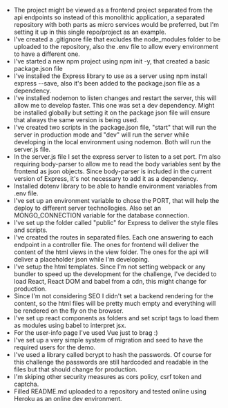 - The project might be viewed as a frontend project separated from the api endpoints so instead of this monolithic application, a separated repository with both parts as micro services would be preferred, but I'm setting it up in this single repo/project as an example.
- I've created a .gitignore file that excludes the node_modules folder to be uploaded to the repository, also the .env file to allow every environment to have a different one.
- I've started a new npm project using npm init -y, that created a basic package.json file
- I've installed the Express library to use as a server using npm install express --save, also it's been added to the package.json file as a dependency.
- I've installed nodemon to listen changes and restart the server, this will allow me to develop faster. This one was set a dev dependency. Might be installed globally but setting it on the package json file will ensure that always the same version is being used.
- I've created two scripts in the package.json file, "start" that will run the server in production mode and "dev" will run the server while developing in the local environment using nodemon. Both will run the server.js file.
- In the server.js file I set the express server to listen to a set port. I'm also requiring body-parser to allow me to read the body variables sent by the frontend as json objects. Since body-parser is included in the current version of Express, it's not necessary to add it as a dependency.
- Installed dotenv library to be able to handle environment variables from .env file.
- I've set up an environment variable to chose the PORT, that will help the deploy to different server technollogies. Also set an MONGO_CONNECTION variable for the database connection.
- I've set up the folder called "public" for Express to deliver the style files and scripts.
- I've created the routes in separated files. Each one answering to each endpoint in a controller file. The ones for frontend will deliver the content of the html views in the view folder. The ones for the api will deliver a placeholder json while I'm developing.
- I've setup the html templates. Since I'm not setting webpack or any bundler to speed up the development for the challenge, I've decided to load React, React DOM and babel from a cdn, this might change for production.
- Since I'm not considering SEO I didn't set a backend rendering for the content, so the html files will be pretty much empty and everything will be rendered on the fly on the browser.
- I've set up react components as folders and set script tags to load them as modules using babel to interpret jsx.
- For the user-info page I've used Vue just to brag :)
- I've set up a very simple system of migration and seed to have the required users for the demo.
- I've used a library called bcrypt to hash the passwords. Of course for this challenge the passwords are still hardcoded and readable in the files but that should change for production.
- I'm skiping other security measures as cors policy, csrf token and captcha.
- Filled README.md uploaded to a repository and tested online using Heroku as an online dev environment.
